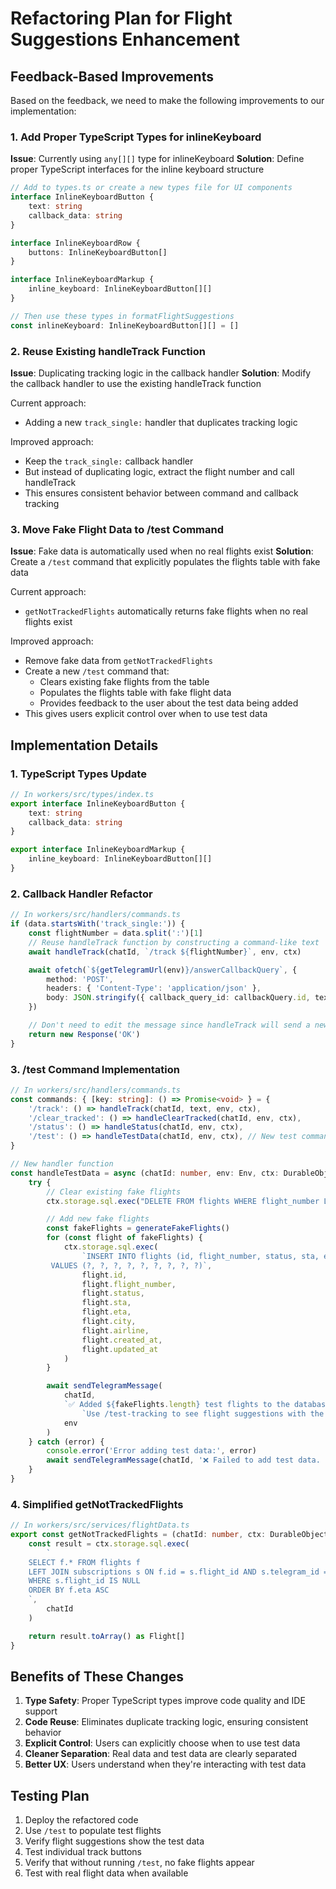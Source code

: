 # Refactoring Plan for Flight Suggestions Enhancement

## Feedback-Based Improvements

Based on the feedback, we need to make the following improvements to our implementation:

### 1. Add Proper TypeScript Types for inlineKeyboard

**Issue**: Currently using `any[][]` type for inlineKeyboard
**Solution**: Define proper TypeScript interfaces for the inline keyboard structure

```typescript
// Add to types.ts or create a new types file for UI components
interface InlineKeyboardButton {
	text: string
	callback_data: string
}

interface InlineKeyboardRow {
	buttons: InlineKeyboardButton[]
}

interface InlineKeyboardMarkup {
	inline_keyboard: InlineKeyboardButton[][]
}

// Then use these types in formatFlightSuggestions
const inlineKeyboard: InlineKeyboardButton[][] = []
```

### 2. Reuse Existing handleTrack Function

**Issue**: Duplicating tracking logic in the callback handler
**Solution**: Modify the callback handler to use the existing handleTrack function

Current approach:

- Adding a new `track_single:` handler that duplicates tracking logic

Improved approach:

- Keep the `track_single:` callback handler
- But instead of duplicating logic, extract the flight number and call handleTrack
- This ensures consistent behavior between command and callback tracking

### 3. Move Fake Flight Data to /test Command

**Issue**: Fake data is automatically used when no real flights exist
**Solution**: Create a `/test` command that explicitly populates the flights table with fake data

Current approach:

- `getNotTrackedFlights` automatically returns fake flights when no real flights exist

Improved approach:

- Remove fake data from `getNotTrackedFlights`
- Create a new `/test` command that:
    - Clears existing fake flights from the table
    - Populates the flights table with fake flight data
    - Provides feedback to the user about the test data being added
- This gives users explicit control over when to use test data

## Implementation Details

### 1. TypeScript Types Update

```typescript
// In workers/src/types/index.ts
export interface InlineKeyboardButton {
	text: string
	callback_data: string
}

export interface InlineKeyboardMarkup {
	inline_keyboard: InlineKeyboardButton[][]
}
```

### 2. Callback Handler Refactor

```typescript
// In workers/src/handlers/commands.ts
if (data.startsWith('track_single:')) {
	const flightNumber = data.split(':')[1]
	// Reuse handleTrack function by constructing a command-like text
	await handleTrack(chatId, `/track ${flightNumber}`, env, ctx)

	await ofetch(`${getTelegramUrl(env)}/answerCallbackQuery`, {
		method: 'POST',
		headers: { 'Content-Type': 'application/json' },
		body: JSON.stringify({ callback_query_id: callbackQuery.id, text: 'Tracking flight...' }),
	})

	// Don't need to edit the message since handleTrack will send a new one
	return new Response('OK')
}
```

### 3. /test Command Implementation

```typescript
// In workers/src/handlers/commands.ts
const commands: { [key: string]: () => Promise<void> } = {
	'/track': () => handleTrack(chatId, text, env, ctx),
	'/clear_tracked': () => handleClearTracked(chatId, env, ctx),
	'/status': () => handleStatus(chatId, env, ctx),
	'/test': () => handleTestData(chatId, env, ctx), // New test command
}

// New handler function
const handleTestData = async (chatId: number, env: Env, ctx: DurableObjectState) => {
	try {
		// Clear existing fake flights
		ctx.storage.sql.exec("DELETE FROM flights WHERE flight_number LIKE 'FAKE_%'")

		// Add new fake flights
		const fakeFlights = generateFakeFlights()
		for (const flight of fakeFlights) {
			ctx.storage.sql.exec(
				`INSERT INTO flights (id, flight_number, status, sta, eta, city, airline, created_at, updated_at)
         VALUES (?, ?, ?, ?, ?, ?, ?, ?, ?)`,
				flight.id,
				flight.flight_number,
				flight.status,
				flight.sta,
				flight.eta,
				flight.city,
				flight.airline,
				flight.created_at,
				flight.updated_at
			)
		}

		await sendTelegramMessage(
			chatId,
			`✅ Added ${fakeFlights.length} test flights to the database.\n\n` +
				`Use /test-tracking to see flight suggestions with the test data.`,
			env
		)
	} catch (error) {
		console.error('Error adding test data:', error)
		await sendTelegramMessage(chatId, '❌ Failed to add test data. Please try again.', env)
	}
}
```

### 4. Simplified getNotTrackedFlights

```typescript
// In workers/src/services/flightData.ts
export const getNotTrackedFlights = (chatId: number, ctx: DurableObjectState) => {
	const result = ctx.storage.sql.exec(
		`
    SELECT f.* FROM flights f
    LEFT JOIN subscriptions s ON f.id = s.flight_id AND s.telegram_id = ? AND s.auto_cleanup_at IS NULL
    WHERE s.flight_id IS NULL
    ORDER BY f.eta ASC
    `,
		chatId
	)

	return result.toArray() as Flight[]
}
```

## Benefits of These Changes

1. **Type Safety**: Proper TypeScript types improve code quality and IDE support
2. **Code Reuse**: Eliminates duplicate tracking logic, ensuring consistent behavior
3. **Explicit Control**: Users can explicitly choose when to use test data
4. **Cleaner Separation**: Real data and test data are clearly separated
5. **Better UX**: Users understand when they're interacting with test data

## Testing Plan

1. Deploy the refactored code
2. Use `/test` to populate test flights
3. Verify flight suggestions show the test data
4. Test individual track buttons
5. Verify that without running `/test`, no fake flights appear
6. Test with real flight data when available
